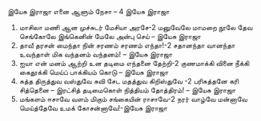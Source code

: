 
இயேசு இராஜா எனை ஆளும் நேசா – 4
இயேசு இராஜா
1. மாசிலா மணி ஆன முச்சுடர் மேசியா அரசே-2
மனுவேலே மாமறை நூலே தேவ செங்கோலே
இங்கெனின் மேலே அன்பு செய் – இயேசு இராஜா
2. தாவீ தரசன் மைந்தா நின் சரணம் சரணம் எந்தா!-2
சதானந்தா வானந்தா உவந்தாள்
மிக வந்தனம் வந்தனம்! – இயேசு இராஜா
3. ஐயா என் மனம் ஆற்றி உன தடிமை எந்தனை தேற்றி-2
குணமாக்கி வினை நீக்கி கைதூக்கி
மெய்ப் பாக்கியம் கொடு – இயேசு இராஜா
4. சுத்த திருத்துவ வஸ்துவே சுவி சேட மதத்துவ கிறிஸ்துவே -2
பரிசுத்தனே கரி சித்தெனை – இரட்சித்
தடிமைகொள் நித்தியம் தோத்திரம்! – இயேசு இராஜா
5. மங்களம் ஈசாவே வளம் மிகும் சங்கையின் ராசாவே-2
நரர் வாழ்வே மன்னாவே மெய்த்தேவே
உமக் கோசன்னாவே!-இயேசு இராஜா

